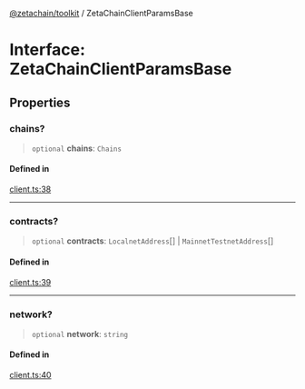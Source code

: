 [@zetachain/toolkit](toolkit/index.md) / ZetaChainClientParamsBase

# Interface: ZetaChainClientParamsBase

## Properties

### chains?

> `optional` **chains**: `Chains`

#### Defined in

[client.ts:38](https://github.com/zeta-chain/toolkit/blob/542ef856894da0ed38ef2a757d2c0d70c2bb020d/packages/client/src/client.ts#L38)

***

### contracts?

> `optional` **contracts**: `LocalnetAddress`[] \| `MainnetTestnetAddress`[]

#### Defined in

[client.ts:39](https://github.com/zeta-chain/toolkit/blob/542ef856894da0ed38ef2a757d2c0d70c2bb020d/packages/client/src/client.ts#L39)

***

### network?

> `optional` **network**: `string`

#### Defined in

[client.ts:40](https://github.com/zeta-chain/toolkit/blob/542ef856894da0ed38ef2a757d2c0d70c2bb020d/packages/client/src/client.ts#L40)
